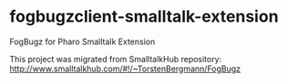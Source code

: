 # fogbugzclient-smalltalk-extension
FogBugz for Pharo Smalltalk Extension

This project was migrated from SmalltalkHub repository: http://www.smalltalkhub.com/#!/~TorstenBergmann/FogBugz
